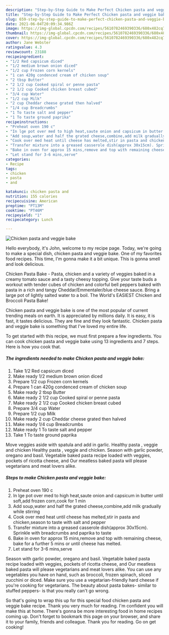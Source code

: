 ```yaml
---
description: "Step-by-Step Guide to Make Perfect Chicken pasta and veggie bake"
title: "Step-by-Step Guide to Make Perfect Chicken pasta and veggie bake"
slug: 659-step-by-step-guide-to-make-perfect-chicken-pasta-and-veggie-bake
date: 2021-06-04T20:09:34.986Z
image: https://img-global.cpcdn.com/recipes/5610782469390336/680x482cq70/chicken-pasta-and-veggie-bake-recipe-main-photo.jpg
thumbnail: https://img-global.cpcdn.com/recipes/5610782469390336/680x482cq70/chicken-pasta-and-veggie-bake-recipe-main-photo.jpg
cover: https://img-global.cpcdn.com/recipes/5610782469390336/680x482cq70/chicken-pasta-and-veggie-bake-recipe-main-photo.jpg
author: Jane Webster
ratingvalue: 4.3
reviewcount: 23188
recipeingredient:
- "1/2 Red capsicum diced"
- "1/2 medium brown onion diced"
- "1/2 cup Frozen corn kernels"
- "1 can 420g condenced cream of chicken soup"
- "2 tbsp Butter"
- "2 1/2 cup Cooked spiral or penne pasta"
- "2 1/2 cup Cooked chicken breast cubed"
- "3/4 cup Water"
- "1/2 cup Milk"
- "2 cup Cheddar cheese grated then halved"
- "1/4 cup Breadcrumbs"
- "1 To taste salt and pepper"
- "1 To taste ground paprika"
recipeinstructions:
- "Preheat oven 190 c"
- "In lge pot over med to high heat,saute onion and capsicum in butter until soft,add frozen corn,cook for 1 min"
- "Add soup,water and half the grated cheese,combine,add milk gradually while stirring"
- "Cook over med heat until cheese has melted,stir in pasta and chicken,season to taste with salt and pepper"
- "Transfer mixture into a greased casserole dish(approx 30x15cm). Sprinkle with breadcrumbs and paprika to taste"
- "Bake in oven for approx 15 mins,remove and top with remaining cheese, bake for a further 5 mins or until cheese has melted."
- "Let stand for 3-6 mins,serve"
categories:
- Recipe
tags:
- chicken
- pasta
- and

katakunci: chicken pasta and 
nutrition: 155 calories
recipecuisine: American
preptime: "PT13M"
cooktime: "PT46M"
recipeyield: "1"
recipecategory: Lunch

---
```



![Chicken pasta and veggie bake](https://img-global.cpcdn.com/recipes/5610782469390336/680x482cq70/chicken-pasta-and-veggie-bake-recipe-main-photo.jpg)

Hello everybody, it's John, welcome to my recipe page. Today, we're going to make a special dish, chicken pasta and veggie bake. One of my favorites food recipes. This time, I'm gonna make it a bit unique. This is gonna smell and look delicious.

Chicken Pasta Bake - Pasta, chicken and a variety of veggies baked in a creamy tomato sauce and a tasty cheesy topping. Give your taste buds a workout with tender cubes of chicken and colorful bell peppers baked with pasta in a rich and tangy Cheddar/Emmentaler/blue cheese sauce. Bring a large pot of lightly salted water to a boil. The World&#39;s EASIEST Chicken and Broccoli Pasta Bake!

Chicken pasta and veggie bake is one of the most popular of current trending meals on earth. It is appreciated by millions daily. It is easy, it is fast, it tastes delicious. They are fine and they look fantastic. Chicken pasta and veggie bake is something that I've loved my entire life.


To get started with this recipe, we must first prepare a few ingredients. You can cook chicken pasta and veggie bake using 13 ingredients and 7 steps. Here is how you cook that.

<!--inarticleads1-->

##### The ingredients needed to make Chicken pasta and veggie bake:

1. Take 1/2 Red capsicum diced
1. Make ready 1/2 medium brown onion diced
1. Prepare 1/2 cup Frozen corn kernels
1. Prepare 1 can 420g condenced cream of chicken soup
1. Make ready 2 tbsp Butter
1. Make ready 2 1/2 cup Cooked spiral or penne pasta
1. Make ready 2 1/2 cup Cooked chicken breast cubed
1. Prepare 3/4 cup Water
1. Prepare 1/2 cup Milk
1. Make ready 2 cup Cheddar cheese grated then halved
1. Make ready 1/4 cup Breadcrumbs
1. Make ready 1 To taste salt and pepper
1. Take 1 To taste ground paprika


Move veggies aside with spatula and add in garlic. Healthy pasta , veggie and chicken Healthy pasta , veggie and chicken. Season with garlic powder, oregano and basil. Vegetable baked pasta recipe loaded with veggies, pockets of ricotta cheese, and Our meatless baked pasta will please vegetarians and meat lovers alike. 

<!--inarticleads2-->

##### Steps to make Chicken pasta and veggie bake:

1. Preheat oven 190 c
1. In lge pot over med to high heat,saute onion and capsicum in butter until soft,add frozen corn,cook for 1 min
1. Add soup,water and half the grated cheese,combine,add milk gradually while stirring
1. Cook over med heat until cheese has melted,stir in pasta and chicken,season to taste with salt and pepper
1. Transfer mixture into a greased casserole dish(approx 30x15cm). Sprinkle with breadcrumbs and paprika to taste
1. Bake in oven for approx 15 mins,remove and top with remaining cheese, bake for a further 5 mins or until cheese has melted.
1. Let stand for 3-6 mins,serve


Season with garlic powder, oregano and basil. Vegetable baked pasta recipe loaded with veggies, pockets of ricotta cheese, and Our meatless baked pasta will please vegetarians and meat lovers alike. You can use any vegetables you have on hand, such as broccoli, frozen spinach, sliced zucchini or diced. Make sure you use a vegetarian-friendly hard cheese if you&#39;re cooking for vegetarians. The beauty about pasta bakes- similar to stuffed peppers- is that you really can&#39;t go wrong. 

So that's going to wrap this up for this special food chicken pasta and veggie bake recipe. Thank you very much for reading. I'm confident you will make this at home. There's gonna be more interesting food in home recipes coming up. Don't forget to bookmark this page on your browser, and share it to your family, friends and colleague. Thank you for reading. Go on get cooking!

